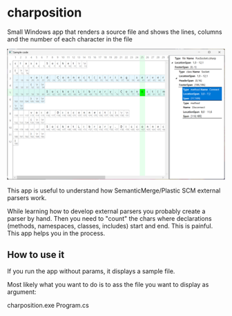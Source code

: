 # charposition
Small Windows app that renders a source file and shows the lines, columns and the number of each character in the file

![Char position counting chars on a file](https://raw.githubusercontent.com/PlasticSCM/charposition/master/screenshot/charpositionscreenshot.png)

This app is useful to understand how SemanticMerge/Plastic SCM external parsers work.

While learning how to develop external parsers you probably create a parser by hand. Then you need to "count" the chars where declarations (methods, namespaces, classes, includes) start and end. This is painful. This app helps you in the process.

## How to use it
If you run the app without params, it displays a sample file.

Most likely what you want to do is to ass the file you want to display as argument:

charposition.exe Program.cs
